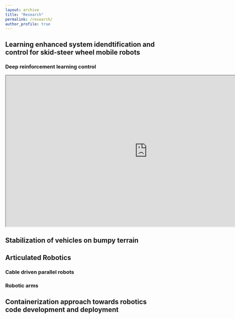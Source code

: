 ```yaml
---
layout: archive
title: "Research"
permalink: /research/
author_profile: true
---
```


## Learning enhanced system idendtification and control for skid-steer wheel mobile robots

### Deep reinforcement learning control
<iframe src="https://drive.google.com/file/d/1xxEiJ1ZnoOiO0hCVd1E319fwY7Vy1X1u/preview" width="900" height="480" allow="autoplay"></iframe>

## Stabilization of vehicles on bumpy terrain

## Articulated Robotics

### Cable driven parallel robots

### Robotic arms

## Containerization approach towards robotics code development and deployment

